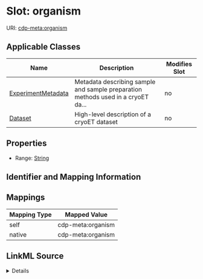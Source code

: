 

# Slot: organism

URI: [cdp-meta:organism](metadataorganism)



<!-- no inheritance hierarchy -->





## Applicable Classes

| Name | Description | Modifies Slot |
| --- | --- | --- |
| [ExperimentMetadata](ExperimentMetadata.md) | Metadata describing sample and sample preparation methods used in a cryoET da... |  no  |
| [Dataset](Dataset.md) | High-level description of a cryoET dataset |  no  |







## Properties

* Range: [String](String.md)





## Identifier and Mapping Information








## Mappings

| Mapping Type | Mapped Value |
| ---  | ---  |
| self | cdp-meta:organism |
| native | cdp-meta:organism |




## LinkML Source

<details>
```yaml
name: organism
alias: organism
domain_of:
- ExperimentMetadata
- Dataset
range: string

```
</details>